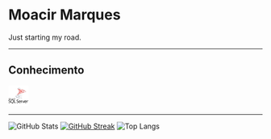 # Moacir Marques
Just starting my road.

---

## Conhecimento
<img src="https://raw.githubusercontent.com/github/explore/96943574ba0c0340ba6ea1e6f768e9abe43e34e1/topics/sql-server/sql-server.png" width="8%">


---
![GitHub Stats](https://github-readme-stats.vercel.app/api?username=MoacirMS&theme=transparent&bg_color=000&border_color=30A3DC&show_icons=true&icon_color=30A3DC&title_color=E94D5F&text_color=FFF)
[![GitHub Streak](https://streak-stats.demolab.com?user=MoacirMS&theme=neon-dark&hide_border=falso&locale=pt_BR)](https://git.io/streak-stats)
![Top Langs](https://github-readme-stats-git-masterrstaa-rickstaa.vercel.app/api/top-langs/?username=MoacirMS&layout=compact&bg_color=000&border_color=30A3DC&title_color=E94D5F&text_color=FFF)

